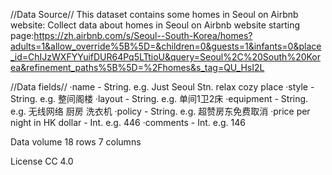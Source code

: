 //Data Source//
This dataset contains some homes in Seoul on Airbnb website:
Collect data about homes in Seoul on Airbnb website starting page:https://zh.airbnb.com/s/Seoul--South-Korea/homes?adults=1&allow_override%5B%5D=&children=0&guests=1&infants=0&place_id=ChIJzWXFYYuifDUR64Pq5LTtioU&query=Seoul%2C%20South%20Korea&refinement_paths%5B%5D=%2Fhomes&s_tag=QU_HsI2L

//Data fields//
·name - String. e.g. Just Seoul Stn. relax cozy place
·style - String. e.g. 整间阁楼
·layout - String. e.g. 单间1卫2床
·equipment - String. e.g. 无线网络  厨房  洗衣机
·policy - String. e.g. 超赞房东免费取消
·price per night in HK dollar - Int. e.g. 446
·comments - Int. e.g. 146

Data volume
18 rows 7 columns 

License
CC 4.0
